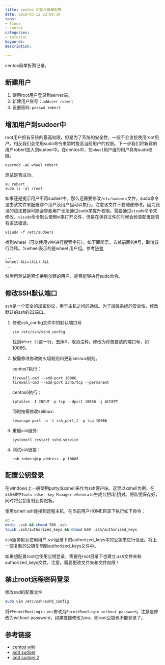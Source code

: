 ```yaml
---
title: centos 初始化简单配置
date: 2018-03-12 22:08:30
tags:
- linux
- centos
categories:
- tutorial
keywords:
description:

---
```




centos简单折腾记录。

## 新建用户

1. 使用root用户登录到server端。
2. 新建用户账号：`adduser robert`
3. 设置密码: `passwd robert`

## 增加用户到sudoer中

root用户拥有系统的最高权限，但是为了系统的安全性，一般不会直接使用root用户。相反我们会使用sudo命令来暂时提高当前用户的权限。下一步我们将新建的用户robert加入到sudoer中。在centos中，在`wheel`用户组的用户具有sudo权限。

```shell
usermod -aG wheel robert
```

测试是否成功。

```shell
su robert
sudo ls -al /root
```

如果还是提示用户不再sudoer中。那么还需要修改`/etc/sudoers`文件。sudo命令是由该文件来配置哪个用户及用户组可以执行。注意该文件不要随便修改，因为错误的语法错误可能会导致用户无法通过sudo来提升权限。需要通过`visudo`命令来修改。`visudo`命令默认使用vi来打开文件，但是在保存文件的时候会检查配置是否有语法错误。

```shell
visudo -f /etc/sudoers
```

找到wheel（可以使用vi中进行搜索字符）。如下面所示，去掉前面的#号，取消该行注释。%wheel表示的是wheel 用户组。参考[链接](https://www.digitalocean.com/community/tutorials/how-to-edit-the-sudoers-file-on-ubuntu-and-centos#what-is-visudo)

```shell
...
%wheel ALL=(ALL) ALL
...
```

然后再测试是否切换到创建的用户，是否能够执行sudo命令。



## 修改SSH默认端口

ssh是一个安全的加密协议，用于主机之间的通信。为了加强系统的安全性，修改默认的ssh的22端口。

1. 修改ssh_config文件中的默认端口号

   ```shell
   vim /etc/ssh/sshd_config
   ```

   找到`#Port 22`这一行，去掉#，取消注释，修改为你想要该的端口号，如10086。

2. 按需修改修改防火墙规则和更新selinux规则。

   centos7执行：

   ```shell
   firewall-cmd --add-port 10086
   firewall-cmd --add-port 2345/tcp --permanent
   ```

   centos6执行：

   ```shell
   iptables -I INPUT -p tcp --dport 10086 -j ACCEPT
   ```

   同时按需修改selinux:

   ```shell
   semanage port -a -t ssh_port_t -p tcp 10086
   ```

3. 重启ssh服务: 

   ```shell
   systemctl restart sshd.service
   ```

4. 测试ssh链接：

   ```shell
   ssh robert@ip_address -p 10086
   ```



## 配置公钥登录

在windows上一般使用putty或xshell来作为ssh客户端。这里以xshell为例。在xshell中`Tools->User key Manager->Generate`生成公钥/私钥对。将私钥保存好，同时将公钥复制到剪贴板。



使用xshell ssh连接到远程主机，在当前用户HOME目录下执行如下命令：

```bash
cd ~
mkdir .ssh && chmod 700 .ssh
touch .ssh/authorized_keys && chmod 600 .ssh/authorized_keys
```

ssh服务默认使用用户.ssh目录下的authorized_keys中的公钥来进行验证。将上一部复制的公钥复制到authorized_keys文件中。



如果想配置root也使用公钥登录，需要在root目录下也建立.ssh文件夹和authorized_keys文件。注意，需要更改文件夹和文件权限！



## 禁止root远程密码登录

修改ssd的配置文件

```bash
sudo vim /etc/ssh/sshd_config
```

将`#PermitRootLogin yes`修改为`PermitRootLogin without-password`。注意是修改为without-password，如果直接修改为no，则root公钥也不能登录了。



## 参考链接

- [centos wiki](https://wiki.centos.org/HowTos/Network/SecuringSSH)
- [add sudoer](https://www.digitalocean.com/community/tutorials/how-to-create-a-sudo-user-on-centos-quickstart)
- [add sudoer 2](https://www.digitalocean.com/community/tutorials/how-to-edit-the-sudoers-file-on-ubuntu-and-centos#what-is-visudo)

